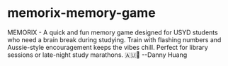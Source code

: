 # memorix-memory-game
MEMORIX - A quick and fun memory game designed for USYD students who need a brain break during studying.
Train with flashing numbers and Aussie-style encouragement keeps the vibes chill.
Perfect for library sessions or late-night study marathons. 🇦🇺🐨 --Danny Huang
